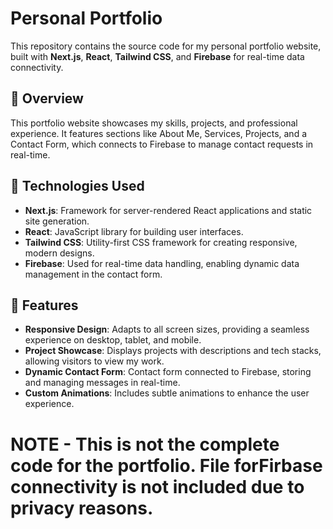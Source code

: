# Personal Portfolio

This repository contains the source code for my personal portfolio website, built with **Next.js**, **React**, **Tailwind CSS**, and **Firebase** for real-time data connectivity.

## 📌 Overview

This portfolio website showcases my skills, projects, and professional experience. It features sections like About Me, Services, Projects, and a Contact Form, which connects to Firebase to manage contact requests in real-time.

## 🔧 Technologies Used

- **Next.js**: Framework for server-rendered React applications and static site generation.
- **React**: JavaScript library for building user interfaces.
- **Tailwind CSS**: Utility-first CSS framework for creating responsive, modern designs.
- **Firebase**: Used for real-time data handling, enabling dynamic data management in the contact form.

## 🚀 Features

- **Responsive Design**: Adapts to all screen sizes, providing a seamless experience on desktop, tablet, and mobile.
- **Project Showcase**: Displays projects with descriptions and tech stacks, allowing visitors to view my work.
- **Dynamic Contact Form**: Contact form connected to Firebase, storing and managing messages in real-time.
- **Custom Animations**: Includes subtle animations to enhance the user experience.

# NOTE - This is not the complete code for the portfolio. File forFirbase  connectivity is not included due to privacy reasons.

